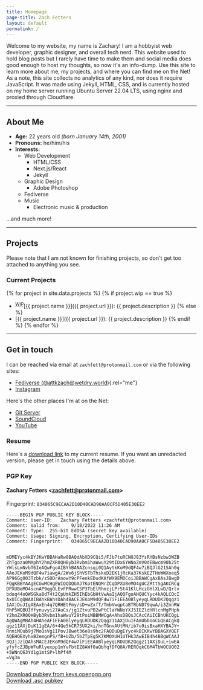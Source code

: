 ```yaml
---
title: Homepage
page-title: Zach Fetters
layout: default
permalink: /
---
```

Welcome to my website, my name is Zachary! I am a hobbyist web developer, graphic designer, and overall tech nerd. This website used to hold blog posts but I rarely have time to make them and social media does good enough to host my thoughts, so now it's an info-dump. Use this site to learn more about me, my projects, and where you can find me on the Net! As a note, this site collects no analytics of any kind, nor does it require JavaScript. It was made using Jekyll, HTML, CSS, and is currently hosted on my home server running Ubuntu Server 22.04 LTS, using nginx and proxied through Cloudflare.

***

## About Me
- **Age:** 22 years old _(born January 14th, 2001)_
- **Pronouns:** he/him/his
- **Interests:**
    - Web Development
        - HTML/CSS
        - Next.js/React
        - Jekyll
    - Graphic Design
        - Adobe Photoshop
    - Fediverse
    - Music
        - Electronic music & production

...and much more!

***

## Projects
Please note that I am not known for finishing projects, so don't get too attached to anything you see.

### Current Projects
{% for project in site.data.projects %}
{% if project.wip == true %}
- <sup><abbr title="Work In Progress">WIP</abbr></sup>[{{ project.name }}]({{ project.url }}): {{ project.description }}
{% else %}
- [{{ project.name }}]({{ project.url }}): {{ project.description }}
{% endif %}
{% endfor %}

<!--sse-->
***

## Get in touch
I can be reached via email at `zachfett@protonmail.com` or via the following sites:

- [Fediverse (@attkzach@wetdry.world)](https://wetdry.world/@attkzach){:rel="me"}
- [Instagram](https://www.instagram.com/zachfetters/)

Here's the other places I'm at on the Net:

- [Git Server](https://git.zachfetters.com)
- [SoundCloud](https://soundcloud.com/DESCENTRATE)
- [YouTube](https://youtube.com/@attkzach)

### Resume
Here's a [download link](/assets/files/ZachFetters_Resume_Sept2023_Color_REDACTED.pdf) to my current resume. If you want an unredacted version, please get in touch using the details above.

### PGP Key
#### Zachary Fetters \<zachfett@protonmail.com\>
Fingerprint: `034065C9ECAA2D10D40CAD90AA0CF5D405E30EE2`

```plaintext
-----BEGIN PGP PUBLIC KEY BLOCK-----
Comment: User-ID:   Zachary Fetters <zachfett@protonmail.com>
Comment: Valid from:    9/18/2022 11:26 AM
Comment: Type:  255-bit EdDSA (secret key available)
Comment: Usage: Signing, Encryption, Certifying User-IDs
Comment: Fingerprint:   034065C9ECAA2D10D40CAD90AA0CF5D405E30EE2


mDMEYyc4kBYJKwYBBAHaRw8BAQdAbXD9CQi5/FJb7tuRCNOJ83YsRYBsNzbw3WZB
ZhTgoza0MXphY2hmZXR0QHByb3Rvbm1haWwuY29tIDx6YWNoZmV0dEBwcm90b25t
YWlsLmNvbT6IeAQwFgoAIBYhBANAZcnsqi0Q1AytkKoM9dQF4w7iBQJlG21SAh0g
AAoJEKoM9dQF4w7iawgA/2Wv6jShVSTbThskeD2EK1jRcKa37KskEZTHoWWXoeq5
AP96Gg003Tzbk/zSODrAnowY9cPFenkEDudKAfWX9EMOCoiJBBAWCgAxBAsJBwgD
FQgKBBYAAgECGwMCHgEWIQQDQGXJ7KotENQMrZCqDPXUBeMO4gUCZRttSgAKCRCq
DPXUBeMO4scnAP9qgOLEvFPRwwC5P3TbElRhmzjLPr5t41KlLHczGHlXLwD/Qrlv
bdoq44oQWSGka8d74t2CpUmkZH5IhEbGbHtVwAaIjAQQFgoAHQUCYyc4kAQLCQcI
AxUICgQWAAIBAhkBAhsDAh4BACEJEKoM9dQF4w7iFiEEA0BlyeyqLRDUDK2Qqgz1
1AXjDuJIgAEAxEn4q7QRHEtFmy/sD+wZxfT/TmbVwqptaBTRbND79qwA/i3ZnnRW
RhP5WQBUIffynuvyi27AuCs/jg1ZtvuPB2wPtClaYWNoYXJ5IEZldHRlcnMgPHph
Y2hmZXR0QHByb3Rvbm1haWwuY29tPoiWBBMWCgA+AhsDBQsJCAcCAiICBhUKCQgL
AgQWAgMBAh4HAheAFiEEA0BlyeyqLRDUDK2Qqgz11AXjDuIFAmUbbUoCGQEACgkQ
qgz11AXjDuK11gEA/6+4Qe5kCR7SUX2ki/hnTGnvAUtMN/ib7u9isBxaHXYBAJY+
RnniMOub9j7MoQsVg1IPovJBwet36e8s9hc2FAQDuDgEYyc4kBIKKwYBBAGXVQEF
AQEHQEXyhxB2emgnPS/fB+UZb/5bZTpEg5K7KMOXUH1UTHk3AwEIB4h4BBgWCAAJ
BQJjJziQAhsMACEJEKoM9dQF4w7iFiEEA0BlyeyqLRDUDK2Qqgz11AXjDuL+iwEA
yfyfcZJBpWFuRlyexpp1mYvFbtEZ8AWf0aQbYqfDFQ8A/REROqkC6M4TbWOCUO02
+5WNnQ63Yd1g1mtSP+lhPf4M
=Vg3m
-----END PGP PUBLIC KEY BLOCK-----

```
[Download pubkey from keys.openpgp.org](https://keys.openpgp.org/vks/v1/by-fingerprint/034065C9ECAA2D10D40CAD90AA0CF5D405E30EE2)  
[Download .asc pubkey](/assets/files/publickey.zachfett@protonmail.com-034065c9ecaa2d10d40cad90aa0cf5d405e30ee2.asc)
<!--/sse-->
